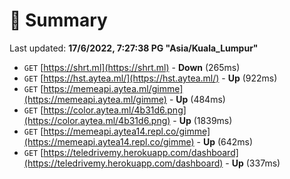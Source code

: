 # 📖 Summary
Last updated: **17/6/2022, 7:27:38 PG "Asia/Kuala_Lumpur"**

- `GET` [https://shrt.ml](https://shrt.ml) - **Down** (265ms)
- `GET` [https://hst.aytea.ml/](https://hst.aytea.ml/) - **Up** (922ms)
- `GET` [https://memeapi.aytea.ml/gimme](https://memeapi.aytea.ml/gimme) - **Up** (484ms)
- `GET` [https://color.aytea.ml/4b31d6.png](https://color.aytea.ml/4b31d6.png) - **Up** (1839ms)
- `GET` [https://memeapi.aytea14.repl.co/gimme](https://memeapi.aytea14.repl.co/gimme) - **Up** (642ms)
- `GET` [https://teledrivemy.herokuapp.com/dashboard](https://teledrivemy.herokuapp.com/dashboard) - **Up** (337ms)
